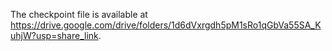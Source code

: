 The checkpoint file is available at <https://drive.google.com/drive/folders/1d6dVxrgdh5pM1sRo1qGbVa55SA_KuhjW?usp=share_link>.
